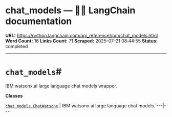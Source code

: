 # chat_models — 🦜🔗 LangChain  documentation

**URL:** https://python.langchain.com/api_reference/ibm/chat_models.html
**Word Count:** 16
**Links Count:** 71
**Scraped:** 2025-07-21 08:44:55
**Status:** completed

---

# `chat_models`\#

IBM watsonx.ai large language chat models wrapper.

**Classes**

[`chat_models.ChatWatsonx`](https://python.langchain.com/api_reference/ibm/chat_models/langchain_ibm.chat_models.ChatWatsonx.html#langchain_ibm.chat_models.ChatWatsonx "langchain_ibm.chat_models.ChatWatsonx") | IBM watsonx.ai large language chat models.   ---|---